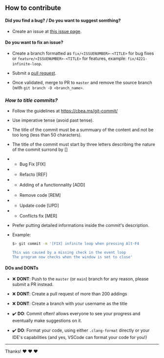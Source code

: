 ## How to contribute

#### **Did you find a bug?** / **Do you want to suggest somthing?**

* Create an issue at [this issue page](https://github.com/VictorHarri-Chal/R-Type/issues).

#### **Do you want to fix an issue?**

* Create a branch formatted as `fix/<ISSUENUMBER>-<TITLE>` for bug fixes or `feature/<ISSUENUMBER>-<TITLE>` for features, example: `fix/4221-infinite-loop`.

* Submit a [pull request](https://github.com/VictorHarri-Chal/R-Type/pulls).

* Once validated, merge to PR to `master` and remove the source branch (with `git branch -D <branch_name>`.

### ***How to title commits?***

* Follow the guidelines at https://cbea.ms/git-commit/

* Use imperative tense (avoid past tense).

* The title of the commit must be a summuary of the content and not be too long (less than 50 characters).

* The title of the commit must start by three letters describing the nature of the commit surrond by []

* - Bug Fix [FIX]

* - Refacto [REF]

* - Adding of a functionnality [ADD]

* - Remove code [REM]

* - Update code [UPD]

* - Conflicts fix [MER]

* Prefer putting detailed informations inside the commit's description.

* Example:
  ```sh
  $> git commit -m '[FIX] infinite loop when pressing Alt-F4

  This was caused by a missing check in the event loop
  The program now checks when the window is set to close'
  ```

#### **DOs and DONTs**

* :x: **DONT**: Push to the `master` (or `main`) branch for any reason, please submit a PR instead.

* :x: **DONT**: Create a pull request of more than 200 addings

* :x: **DONT**: Create a branch with your username as the title

* :heavy_check_mark: **DO**: Commit often! allows everyone to see your progress and eventually make suggestions on it.

* :heavy_check_mark: **DO**: Format your code, using either `.clang-format` directly or your IDE's capabilities (and yes, VSCode can format your code for you!)

***

Thanks! :heart: :heart: :heart: